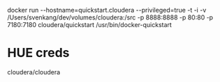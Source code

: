 docker run --hostname=quickstart.cloudera --privileged=true -t -i -v /Users/svenkang/dev/volumes/cloudera:/src -p 8888:8888 -p 80:80 -p 7180:7180 cloudera/quickstart /usr/bin/docker-quickstart

# HUE creds
cloudera/cloudera
